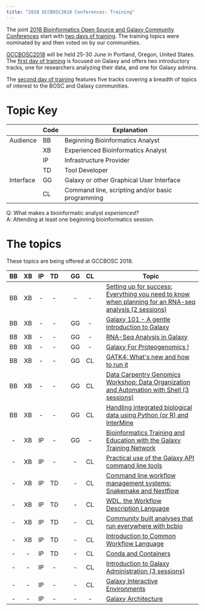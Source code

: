 ```yaml
---
title: "2018 GCCBOSC2018 Conferences: Training"
---
```


<slot name="/events/gccbosc2018/header" />


The joint [2018 Bioinformatics Open Source and Galaxy Community Conferences](https://gccbosc2018.sched.com/) start with [two days of training](https://gccbosc2018.sched.com/overview/type/C.x+Training+-+All). The training topics were nominated by and then voted on by our communities.

[GCCBOSC2018](https://gccbosc2018.sched.com/) will be held 25-30 June in Portland, Oregon, United States.  The [first day of training](https://gccbosc2018.sched.com/2018-06-25/overview/) is focused on Galaxy and offers two introductory tracks, one for researchers analyzing their data, and one for Galaxy admins.

The [second day of training](https://gccbosc2018.sched.com/2018-06-26/overview/) features five tracks covering a breadth of topics of interest to the BOSC and Galaxy communities.

# Topic Key

|  | Code | Explanation |
| --- | --- | --- |
| Audience | BB | Beginning Bioinformatics Analyst |
|                  | XB | Experienced Bioinformatics Analyst |
|                  | IP | Infrastructure Provider |
|                  | TD | Tool Developer |
| Interface | GG | Galaxy or other Graphical User Interface |
|                | CL | Command line, scripting and/or basic programming |

Q: What makes a bioinformatic analyst *experienced?* <br />
A: Attending at least one beginning bioinformatics session.

# The topics

These topics are being offered at GCCBOSC 2018.

| BB | XB | IP | TD |   | GG | CL |  | Topic                                    |
| :---: | :---: | :---: | :---: | :---: | :---: | :---: | :---: | ------------------- |
| BB | XB | -  | -  | | -  | -  | | [Setting up for success: Everything you need to know when planning for an RNA-seq analysis (2 sessions)](http://sched.co/Doda) |
| BB | XB | -  | -  | | GG | -  | | [Galaxy 101 - A gentle introduction to Galaxy](http://sched.co/DmxD) |
| BB | XB | -  | -  | | GG | -  | | [RNA-Seq Analysis in Galaxy](http://sched.co/DmzG) |
| BB | XB | -  | -  | | GG | -  | | [Galaxy For Proteogenomics !](http://sched.co/Dn1V) |
| BB | XB | -  | -  | | GG | CL | | [GATK4: What's new and how to run it](http://sched.co/DnB1) |
| BB | XB | -  | -  | | GG | CL | | [Data Carpentry Genomics Workshop: Data Organization and Automation with Shell (3 sessions)](http://sched.co/Dn8R) |
| BB | XB | -  | -  | | GG | CL | | [Handling integrated biological data using Python (or R) and InterMine](http://sched.co/Dn4G) |
| -  | XB | IP | -  | | GG | -  | | [Bioinformatics Training and Education with the Galaxy Training Network](http://sched.co/Drp9) |
| -  | XB | IP | -  | | -  | CL | | [Practical use of the Galaxy API command line tools](http://sched.co/Dn9n) |
| -  | XB | IP | TD | | -  | CL | | [Command line workflow management systems: Snakemake and Nextflow](http://sched.co/DnAi) |
| -  | XB | IP | TD | | -  | CL | | [WDL, the Workflow Description Language](http://sched.co/DnAs) |
| -  | XB | IP | TD | | -  | CL | | [Community built analyses that run everywhere with bcbio](http://sched.co/Dn3v) |
| -  | XB | IP | TD | | -  | CL | | [Introduction to Common Workflow Language](http://sched.co/Dn9R) |
| -  | -  | IP | TD | | -  | CL | | [Conda and Containers](http://sched.co/Dn3G) |
| -  | -  | IP | -  | | -  | CL | | [Introduction to Galaxy Administration (3 sessions)](http://sched.co/Dn2O) |
| -  | -  | IP | -  | | -  | CL | | [Galaxy Interactive Environments](http://sched.co/DnAc) |
| -  | -  | IP | -  | | -  | -  | | [Galaxy Architecture](http://sched.co/DnB7) |
